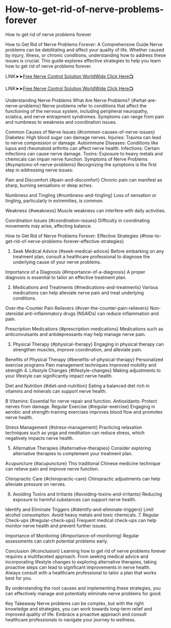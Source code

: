 # How-to-get-rid-of-nerve-problems-forever
How to get rid of nerve problems forever

How to Get Rid of Nerve Problems Forever: A Comprehensive Guide
Nerve problems can be debilitating and affect your quality of life. Whether caused by injury, illness, or chronic conditions, understanding how to address these issues is crucial. This guide explores effective strategies to help you learn how to get rid of nerve problems forever.

LINK➤➤[Free Nerve Control Solution WorldWide Click Here📺](https://signupforfree.site/up/nervecontrol911/solution/)

LINK➤➤[Free Nerve Control Solution WorldWide Click Here📺](https://signupforfree.site/up/nervecontrol911/solution/)

Understanding Nerve Problems
What Are Nerve Problems? {#what-are-nerve-problems}
Nerve problems refer to conditions that affect the functioning of the nervous system, including peripheral neuropathy, sciatica, and nerve entrapment syndromes. Symptoms can range from pain and numbness to weakness and coordination issues.

Common Causes of Nerve Issues {#common-causes-of-nerve-issues}
Diabetes: High blood sugar can damage nerves.
Injuries: Trauma can lead to nerve compression or damage.
Autoimmune Diseases: Conditions like lupus and rheumatoid arthritis can affect nerve health.
Infections: Certain infections can cause nerve damage.
Toxins: Exposure to heavy metals and chemicals can impair nerve function.
Symptoms of Nerve Problems {#symptoms-of-nerve-problems}
Recognizing the symptoms is the first step in addressing nerve issues:

Pain and Discomfort {#pain-and-discomfort}
Chronic pain can manifest as sharp, burning sensations or deep aches.

Numbness and Tingling {#numbness-and-tingling}
Loss of sensation or tingling, particularly in extremities, is common.

Weakness {#weakness}
Muscle weakness can interfere with daily activities.

Coordination Issues {#coordination-issues}
Difficulty in coordinating movements may arise, affecting balance.

How to Get Rid of Nerve Problems Forever: Effective Strategies {#how-to-get-rid-of-nerve-problems-forever-effective-strategies}
1. Seek Medical Advice {#seek-medical-advice}
Before embarking on any treatment plan, consult a healthcare professional to diagnose the underlying cause of your nerve problems.

Importance of a Diagnosis {#importance-of-a-diagnosis}
A proper diagnosis is essential to tailor an effective treatment plan.

2. Medications and Treatments {#medications-and-treatments}
Various medications can help alleviate nerve pain and treat underlying conditions.

Over-the-Counter Pain Relievers {#over-the-counter-pain-relievers}
Non-steroidal anti-inflammatory drugs (NSAIDs) can reduce inflammation and pain.

Prescription Medications {#prescription-medications}
Medications such as anticonvulsants and antidepressants may help manage nerve pain.

3. Physical Therapy {#physical-therapy}
Engaging in physical therapy can strengthen muscles, improve coordination, and alleviate pain.

Benefits of Physical Therapy {#benefits-of-physical-therapy}
Personalized exercise programs
Pain management techniques
Improved mobility and strength
4. Lifestyle Changes {#lifestyle-changes}
Making adjustments to your lifestyle can significantly impact nerve health.

Diet and Nutrition {#diet-and-nutrition}
Eating a balanced diet rich in vitamins and minerals can support nerve health.

B Vitamins: Essential for nerve repair and function.
Antioxidants: Protect nerves from damage.
Regular Exercise {#regular-exercise}
Engaging in aerobic and strength-training exercises improves blood flow and promotes nerve health.

Stress Management {#stress-management}
Practicing relaxation techniques such as yoga and meditation can reduce stress, which negatively impacts nerve health.

5. Alternative Therapies {#alternative-therapies}
Consider exploring alternative therapies to complement your treatment plan.

Acupuncture {#acupuncture}
This traditional Chinese medicine technique can relieve pain and improve nerve function.

Chiropractic Care {#chiropractic-care}
Chiropractic adjustments can help alleviate pressure on nerves.

6. Avoiding Toxins and Irritants {#avoiding-toxins-and-irritants}
Reducing exposure to harmful substances can support nerve health.

Identify and Eliminate Triggers {#identify-and-eliminate-triggers}
Limit alcohol consumption.
Avoid heavy metals and toxic chemicals.
7. Regular Check-ups {#regular-check-ups}
Frequent medical check-ups can help monitor nerve health and prevent further issues.

Importance of Monitoring {#importance-of-monitoring}
Regular assessments can catch potential problems early.

Conclusion {#conclusion}
Learning how to get rid of nerve problems forever requires a multifaceted approach. From seeking medical advice and incorporating lifestyle changes to exploring alternative therapies, taking proactive steps can lead to significant improvements in nerve health. Always consult with a healthcare professional to tailor a plan that works best for you.

By understanding the root causes and implementing these strategies, you can effectively manage and potentially eliminate nerve problems for good.

Key Takeaway
Nerve problems can be complex, but with the right knowledge and strategies, you can work towards long-term relief and improved quality of life. Embrace a proactive approach and consult healthcare professionals to navigate your journey to wellness.
